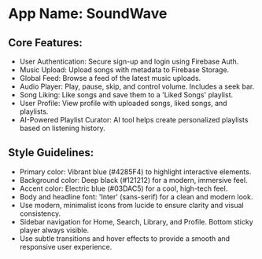 # **App Name**: SoundWave

## Core Features:

- User Authentication: Secure sign-up and login using Firebase Auth.
- Music Upload: Upload songs with metadata to Firebase Storage.
- Global Feed: Browse a feed of the latest music uploads.
- Audio Player: Play, pause, skip, and control volume. Includes a seek bar.
- Song Liking: Like songs and save them to a 'Liked Songs' playlist.
- User Profile: View profile with uploaded songs, liked songs, and playlists.
- AI-Powered Playlist Curator: AI tool helps create personalized playlists based on listening history.

## Style Guidelines:

- Primary color: Vibrant blue (#4285F4) to highlight interactive elements.
- Background color: Deep black (#121212) for a modern, immersive feel.  
- Accent color: Electric blue (#03DAC5) for a cool, high-tech feel.
- Body and headline font: 'Inter' (sans-serif) for a clean and modern look.
- Use modern, minimalist icons from lucide to ensure clarity and visual consistency.
- Sidebar navigation for Home, Search, Library, and Profile. Bottom sticky player always visible.
- Use subtle transitions and hover effects to provide a smooth and responsive user experience.